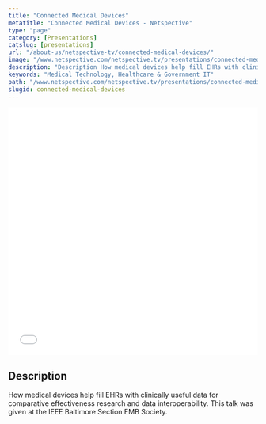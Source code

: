 ```yaml
---
title: "Connected Medical Devices"
metatitle: "Connected Medical Devices - Netspective"
type: "page"
category: [Presentations]
catslug: [presentations]
url: "/about-us/netspective-tv/connected-medical-devices/"
image: "/www.netspective.com/netspective.tv/presentations/connected-medical-devices.jpg"
description: "Description How medical devices help fill EHRs with clinically useful data for comparative effectiveness research and data interoperability. This talk was given at the IEEE Baltimore Section EMB Society"
keywords: "Medical Technology, Healthcare & Government IT"
path: "/www.netspective.com/netspective.tv/presentations/connected-medical-devices.jpg"
slugid: connected-medical-devices
---
```

<iframe src="//speakerdeck.com/player/a8361a20194601307dd222000a9f27e2" width="100%" height="500" frameborder="0" allowfullscreen="allowfullscreen"></iframe>

## Description
How medical devices help fill EHRs with clinically useful data for comparative effectiveness research and data interoperability. This talk was given at the IEEE Baltimore Section EMB Society.

